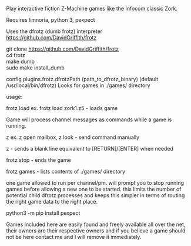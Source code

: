 Play interactive fiction Z-Machine games like the Infocom classic Zork.

Requires limnoria, python 3, pexpect

Uses the dfrotz (dumb frotz) interpreter https://github.com/DavidGriffith/frotz

git clone https://github.com/DavidGriffith/frotz<br>
cd frotz<br>
make dumb<br>
sudo make install_dumb<br>

config plugins.frotz.dfrotzPath (path_to_dfrotz_binary) (default /usr/local/bin/dfrotz)
Looks for games in ./games/ directory

usage:

frotz load <game name> ex. frotz load zork1.z5 - loads game
  
Game will process channel messages as commands while a game is running.
  
z <command> ex. z open mailbox, z look - send command manually

z <no input> - sends a blank line equivalent to [RETURN]/[ENTER] when needed
  
frotz stop - ends the game

frotz games - lists contents of ./games/ directory

one game allowed to run per channel/pm. will prompt you to stop running games before allowing a new one to be started.
this limits the number of potential child dfrotz processes and keeps this simpler in terms of routing the right game data
to the right place.

python3 -m pip install pexpect

Games included here are easily found and freely available all over the net, their owners are their respective owners 
and if you believe a game should not be here contact me and I will remove it immediately. 
